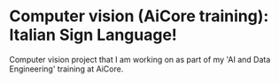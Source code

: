 # Computer vision (AiCore training): Italian Sign Language!

Computer vision project that I am working on as part of my 'AI and Data Engineering' training at AiCore.
